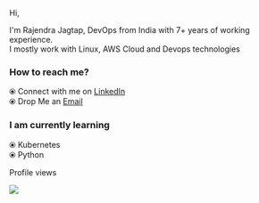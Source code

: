 Hi,

I'm Rajendra Jagtap, DevOps from India with 7+ years of working experience.<br />
I mostly work with Linux, AWS Cloud and Devops technologies


### How to reach me?

⦿ Connect with me on [LinkedIn](https://www.linkedin.com/in/rajendra-jagtap/) <br />
⦿ Drop Me an [Email](raj_jagtap10@rediffmail.com) <br />


### I am currently learning

⦿ Kubernetes <br />
⦿ Python <br />

Profile views

![](https://komarev.com/ghpvc/?username=rajendra-jagtap&color=green)

